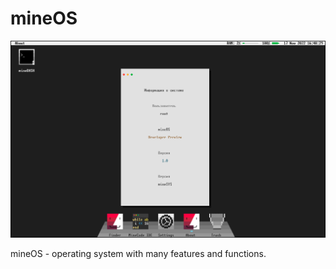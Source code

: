 # mineOS

![mineOS Developer Preview Screenshot](https://github.com/minesys/mineOS/raw/main/githubRepository_assets/images/mineOS_screen.png)

mineOS - operating system with many features and functions.
